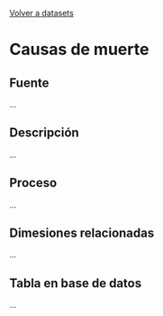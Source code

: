 [Volver a datasets](../datasets.md)

# Causas de muerte

## Fuente
...

## Descripción
...

## Proceso
...

## Dimesiones relacionadas
...

## Tabla en base de datos
...


